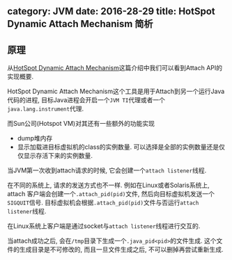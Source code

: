 category: JVM
date: 2016-28-29
title: HotSpot Dynamic Attach Mechanism 简析
---
## 原理
从[HotSpot Dynamic Attach Mechanism](http://openjdk.java.net/groups/hotspot/docs/Serviceability.html#battach)这篇介绍中我们可以看到Attach API的实现概要.

HotSpot Dynamic Attach Mechanism这个工具是用于Attach到另一个运行Java代码的进程, 目标Java进程会开启一个` JVM TI `代理或者一个`java.lang.instrument`代理.

而Sun公司(Hotspot VM)对其还有一些额外的功能实现
* dump堆内存
* 显示加载进目标虚拟机的class的实例数量. 可以选择是全部的实例数量还是仅仅显示存活下来的实例数量.

当JVM第一次收到attach请求的时候, 它会创建一个`attach listener`线程. 

在不同的系统上, 请求的发送方式也不一样. 例如在Linux或者Solaris系统上, attach 客户端会创建一个`.attach_pid(pid)`文件, 然后向目标虚拟机发送一个`SIGQUIT`信号. 目标虚拟机会根据`.attach_pid(pid)`文件与否运行`attach listener`线程. 

在Linux系统上客户端是通过socket与`attach listener`线程进行交互的.

当attach成功之后, 会在`/tmp`目录下生成一个`.java_pid<pid>`的文件生成. 这个文件的生成目录是不可修改的, 而且一旦文件生成之后, 不可以删掉再尝试重新生成.